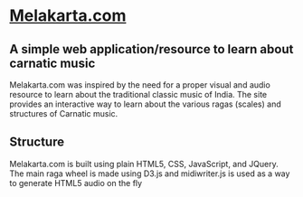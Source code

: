 # [Melakarta.com](http://www.melakarta.com)
## A simple web application/resource to learn about carnatic music 

Melakarta.com was inspired by the need for a proper visual and audio resource to learn about the traditional classic music of India. The site provides an interactive way to learn about the various ragas (scales) and structures of Carnatic music. 

## Structure
Melakarta.com is built using plain HTML5, CSS, JavaScript, and JQuery. The main raga wheel is made using D3.js and midiwriter.js is used as a way to generate HTML5 audio on the fly